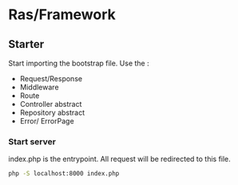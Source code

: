 # Ras/Framework

## Starter

Start importing the bootstrap file.
Use the :

- Request/Response
- Middleware
- Route
- Controller abstract
- Repository abstract
- Error/ ErrorPage

### Start server

index.php is the entrypoint. All request will be redirected to this file.

```bash
php -S localhost:8000 index.php
```
